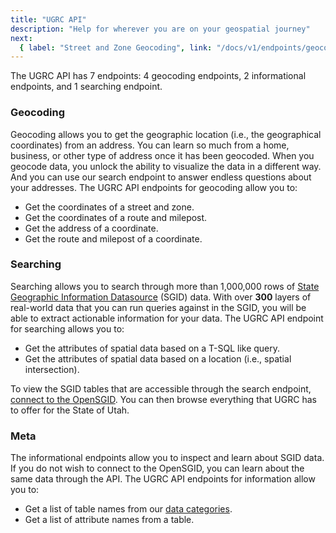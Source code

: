 ```yaml
---
title: "UGRC API"
description: "Help for wherever you are on your geospatial journey"
next:
  { label: "Street and Zone Geocoding", link: "/docs/v1/endpoints/geocoding" }
---
```


The UGRC API has 7 endpoints: 4 geocoding endpoints, 2 informational endpoints, and 1 searching endpoint.

### Geocoding

Geocoding allows you to get the geographic location (i.e., the geographical coordinates) from an address. You can learn so much from a home, business, or other type of address once it has been geocoded. When you geocode data, you unlock the ability to visualize the data in a different way. And you can use our search endpoint to answer endless questions about your addresses. The UGRC API endpoints for geocoding allow you to:

- Get the coordinates of a street and zone.
- Get the coordinates of a route and milepost.
- Get the address of a coordinate.
- Get the route and milepost of a coordinate.

### Searching

Searching allows you to search through more than 1,000,000 rows of [State Geographic Information Datasource](https://gis.utah.gov/sgid) (SGID) data. With over **300** layers of real-world data that you can run queries against in the SGID, you will be able to extract actionable information for your data. The UGRC API endpoint for searching allows you to:

- Get the attributes of spatial data based on a T-SQL like query.
- Get the attributes of spatial data based on a location (i.e., spatial intersection).

To view the SGID tables that are accessible through the search endpoint, [connect to the OpenSGID](https://gis.utah.gov/sgid/open-sgid/). You can then browse everything that UGRC has to offer for the State of Utah.

### Meta

The informational endpoints allow you to inspect and learn about SGID data. If you do not wish to connect to the OpenSGID, you can learn about the same data through the API. The UGRC API endpoints for information allow you to:

- Get a list of table names from our [data categories](https://gis.utah.gov/data/#data-categories).
- Get a list of attribute names from a table.
